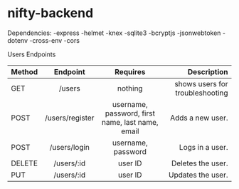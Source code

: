 # nifty-backend

Dependencies:
-express
-helmet
-knex
-sqlite3
-bcryptjs
-jsonwebtoken
-dotenv
-cross-env
-cors

Users Endpoints

| Method | Endpoint | Requires | Description |
| ------ |:--------:|:--------:| -----------:|
| GET    | /users   | nothing | shows users for troubleshooting |
| POST   | /users/register | username, password, first name, last name, email | Adds a new user. |
| POST   | /users/login | username, password | Logs in a user. |
| DELETE | /users/:id | user ID | Deletes the user. |
| PUT    | /users/:id | user ID | Updates the user. |
